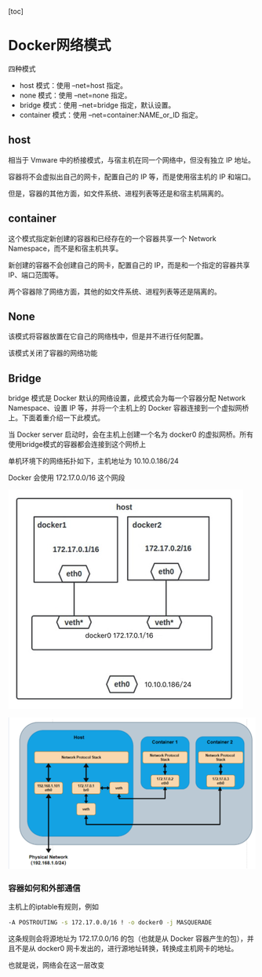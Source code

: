 [toc]

# Docker网络模式

四种模式

- host 模式：使用 –net=host 指定。
- none 模式：使用 –net=none 指定。
- bridge 模式：使用 –net=bridge 指定，默认设置。
- container 模式：使用 –net=container:NAME_or_ID 指定。

## host

相当于 Vmware 中的桥接模式，与宿主机在同一个网络中，但没有独立 IP 地址。

容器将不会虚拟出自己的网卡，配置自己的 IP 等，而是使用宿主机的 IP 和端口。

但是，容器的其他方面，如文件系统、进程列表等还是和宿主机隔离的。

## container

这个模式指定新创建的容器和已经存在的一个容器共享一个 Network Namespace，而不是和宿主机共享。

新创建的容器不会创建自己的网卡，配置自己的 IP，而是和一个指定的容器共享 IP、端口范围等。

两个容器除了网络方面，其他的如文件系统、进程列表等还是隔离的。

## None

该模式将容器放置在它自己的网络栈中，但是并不进行任何配置。

该模式关闭了容器的网络功能

## Bridge

bridge 模式是 Docker 默认的网络设置，此模式会为每一个容器分配 Network Namespace、设置 IP 等，并将一个主机上的 Docker 容器连接到一个虚拟网桥上。下面着重介绍一下此模式。



当 Docker server 启动时，会在主机上创建一个名为 docker0 的虚拟网桥。所有使用bridge模式的容器都会连接到这个网桥上

单机环境下的网络拓扑如下，主机地址为 10.10.0.186/24

Docker 会使用 172.17.0.0/16 这个网段

![image-20240302125739580](assets/image-20240302125739580.png)

![image-20240302131411930](assets/image-20240302131411930.png)

### 容器如何和外部通信

主机上的iptable有规则，例如

```bash
-A POSTROUTING -s 172.17.0.0/16 ! -o docker0 -j MASQUERADE
```

这条规则会将源地址为 172.17.0.0/16 的包（也就是从 Docker 容器产生的包），并且不是从 docker0 网卡发出的，进行源地址转换，转换成主机网卡的地址。

也就是说，网络会在这一层改变